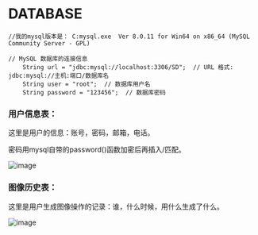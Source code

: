 # DATABASE

```
//我的mysql版本是： C:mysql.exe  Ver 8.0.11 for Win64 on x86_64 (MySQL Community Server - GPL)

// MySQL 数据库的连接信息
    String url = "jdbc:mysql://localhost:3306/SD";  // URL 格式: jdbc:mysql://主机:端口/数据库名
    String user = "root";  // 数据库用户名
    String password = "123456";  // 数据库密码
```

### 用户信息表：

这里是用户的信息：账号，密码，邮箱，电话。

密码用mysql自带的password()函数加密后再插入/匹配。

![image](https://github.com/user-attachments/assets/8752565f-4216-433d-9178-f370b1538826)

### 图像历史表：

这里是用户生成图像操作的记录：谁，什么时候，用什么生成了什么。

![image](https://github.com/user-attachments/assets/aab67239-8688-4469-9f57-58a335120ed9)
